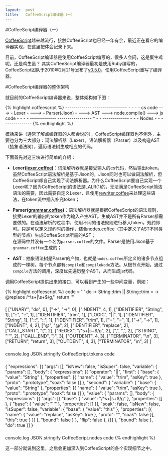 ```yaml
---
layout:  post
title:   CoffeeScript编译器（一）
---
```


#CoffeeScript编译器（一）

[CoffeeScript](http://coffeescript.org/)越来越流行，接触CoffeeScript也已经一年有余，最近正在看它的编译器实现，在这里把体会记录下来。

目前，CoffeeScript编译器是使用CoffeeScript编写的，很多人会问，这是蛋生鸡呢，还是鸡生蛋？ 
其实CoffeeScript编译器最初是使用Ruby编写的，CoffeeScript团队于2010年2月21号发布了[v0.5.0](http://coffeescript.org/#changelog)，使用CoffeeScript重写了编译器。

#CoffeeScript编译器的整体架构

就目前的CoffeeScript编译器来说，整体架构如下图：

{% highlight coffeescript %}
             -------------      -----------------
             -           -      -               -
cs code ---> -   Lexer   - ---> - Parser(Jison) - ---> AST ---> node.compile() ---> js code
             -           -      -               -
             -------------      -----------------
                                        ^
                                        -
                                        -
                                  -------------
                                  -           -
                                  -   Nodes   -
                                  -           -
                                  -------------
{% endhighlight %}

概括来讲（通常了解点编译器的人都会说的），CoffeeScript编译器也不例外，主要也分为三大部分：词法解析器（Lexer），语法解析器（Parser）以及构造AST（抽象语法树），遍历语法树生成相应的代码。

下面首先对这三块进行简单的介绍：

- **Lexer([lexer.coffee](http://coffeescript.org/documentation/docs/lexer.html))**：词法解析器就是接受输入的cs代码，然后输出token。虽然CoffeeScript语法解析是基于Jison的，Jison同时也可以做词法解析，但CoffeeScript却自己实现了词法解析器。为什么CoffeeScript要自己实现一个Lexer呢？因为CoffeeScript的语法是LALR(1)的，无法满足CoffeeScript简洁语法的需要，因此需要自定义Lexer，且使用[rewriter.coffee](http://coffeescript.org/documentation/docs/rewriter.html)来处理这些语法，在token流中插入补充token； 

- **Parser([grammar.coffee](http://coffeescript.org/documentation/docs/grammar.html))**：语法解析器就是根据CoffeeScript的语法规则，接受Lexer的输出的token作为输入产生AST。生成AST并不是所有Parser都需要做的。在语法解析的过程中，使用不同的语法规则进行移入token，规约即可。只是可以定义规约时的操作，结合[nodes.coffee](http://coffeescript.org/documentation/docs/nodes.html)（其中定义了AST不同类型的节点）生成CoffeeScript所需的AST；  
在源码中并没有一个名为`parser.coffee`的文件。Parser是使用Jison基于`grammar.coffee`生成的；
- **AST**：抽象语法树是Parser的产物，也就是`nodes.coffee`所定义的诸多节点组成的一棵树。每个节点都有`compile`和`compileNode`方法。从根节点开始，通过`compile`方法的调用，深度优先遍历整个AST，从而生成js代码。

调用CoffeeScript提供出来的接口，可以看到产生的一些中间变量，例如：

{% highlight coffeescript %}
code = '''
do ->
    String::trim || String::trim = ->
        @replace /^\s+|\s+$/g,''
    return
'''
###
[
    ["UNARY", "do", 0],
    ["->", "->", 0],
    ["INDENT", 4, 1],
    ["IDENTIFIER", "String", 1],
    ["::", "::", 1],
    ["IDENTIFIER", "trim", 1],
    ["LOGIC", "||", 1],
    ["IDENTIFIER", "String", 1],
    ["::", "::", 1],
    ["IDENTIFIER", "trim", 1],
    ["=", "=", 1],
    ["->", "->", 1],
    ["INDENT", 4, 2],
    ["@", "@", 2],
    ["IDENTIFIER", "replace", 2],
    ["CALL_START", "(", 2],
    ["REGEX", "/^s+|s+$/g", 2],
    [",", ",", 2],
    ["STRING", "''", 2],
    ["CALL_END", ")", 3],
    ["OUTDENT", 4, 3],
    ["TERMINATOR", "\n", 3],
    ["RETURN", "return", 3],
    ["OUTDENT", 4, 3],
    ["TERMINATOR", "\n", 3]
]
###
console.log JSON.stringify CoffeeScript.tokens code
###
{
    "expressions": [{
        "args": [],
        "isNew": false,
        "isSuper": false,
        "variable": {
            "params": [],
            "body": {
                "expressions": [{
                    "operator": "||",
                    "first": {
                        "base": {
                            "value": "String"
                        },
                        "properties": [{
                            "name": {
                                "value": "trim",
                                "asKey": true
                            },
                            "proto": ".prototype",
                            "soak": false
                        }]
                    },
                    "second": {
                        "variable": {
                            "base": {
                                "value": "String"
                            },
                            "properties": [{
                                "name": {
                                    "value": "trim",
                                    "asKey": true
                                },
                                "proto": ".prototype",
                                "soak": false
                            }]
                        },
                        "value": {
                            "params": [],
                            "body": {
                                "expressions": [{
                                    "args": [{
                                        "base": {
                                            "value": "/^s+|s+$/g"
                                        },
                                        "properties": []
                                    }, {
                                        "base": {
                                            "value": "''"
                                        },
                                        "properties": []
                                    }],
                                    "soak": false,
                                    "isNew": false,
                                    "isSuper": false,
                                    "variable": {
                                        "base": {
                                            "value": "this"
                                        },
                                        "properties": [{
                                            "name": {
                                                "value": "replace",
                                                "asKey": true
                                            },
                                            "proto": "",
                                            "soak": false
                                        }],
                                        "this": true
                                    }
                                }]
                            },
                            "bound": false
                        }
                    },
                    "flip": false
                }, {}]
            },
            "bound": false
        },
        "do": true
    }]
}
###
console.log JSON.stringify CoffeeScript.nodes code
{% endhighlight %}

这一部分就说到这里，之后会更加深入到CoffeeScript的各个实现细节之中。


